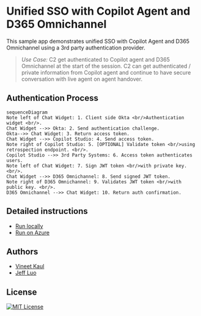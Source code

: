 
# Unified SSO with Copilot Agent and D365 Omnichannel

This sample app demonstrates unified SSO with Copilot Agent and D365 Omnichannel using a 3rd party authentication provider. 

> *Use Case:* C2 get authenticated to Copilot agent and D365 Omnichannel at the start of the session. C2 can get authenticated / private information from Copilot agent and continue to have secure conversation with live agent on agent handover. 

## Authentication Process

```mermaid
sequenceDiagram
Note left of Chat Widget: 1. Client side Okta <br/>Authentication widget <br/>.
Chat Widget -->> Okta: 2. Send authentication challenge.
Okta-->> Chat Widget: 3. Return access token.
Chat Widget -->> Copilot Studio: 4. Send access token.
Note right of Copilot Studio: 5. [OPTIONAL] Validate token <br/>using retrospection endpoint. <br/>.
Copilot Studio -->> 3rd Party Systems: 6. Access token authenticates users.
Note left of Chat Widget: 7. Sign JWT token <br/>with private key. <br/>.
Chat Widget -->> D365 Omnichannel: 8. Send signed JWT token.
Note right of D365 Omnichannel: 9. Validates JWT token <br/>with public key. <br/>.
D365 Omnichannel -->> Chat Widget: 10. Return auth confirmation.
```

## Detailed instructions

- [Run locally](</docs/README-RunOnAzure.md>)
- [Run on Azure](</docs/README-RunOnLocalMachine.md>)

## Authors

- [Vineet Kaul](vineetkaul@microsoft.com)
- [Jeff Luo](jluo@microsoft.com)

## License

[![MIT License](https://img.shields.io/badge/License-MIT-green.svg)](https://choosealicense.com/licenses/mit/)